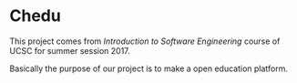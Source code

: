 # Chedu
This project comes from *Introduction to Software Engineering* course of UCSC for summer session 2017.

Basically the purpose of our project is to make a open education platform.
